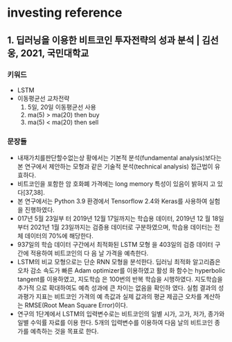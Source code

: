 # investing reference

## 1. 딥러닝을 이용한 비트코인 투자전략의 성과 분석 | 김선웅, 2021, 국민대학교

### 키워드

- LSTM
- 이동평균선 교차전략
  1. 5일, 20일 이동평균선 사용
  2. ma(5) > ma(20) then buy
  3. ma(5) < ma(20) then sell

### 문장들

- 내재가치를판단할수없는상 황에서는 기본적 분석(fundamental analysis)보다는 본 연구에서 제안하는 모형과 같은 기술적 분석(technical analysis) 접근법이 유효하다.
- 비트코인을 포함한 암 호화폐 가격에는 long memory 특성이 있음이 밝혀지 고 있다[37,38].
- 본 연구에서는 Python 3.9 환경에서 Tensorflow 2.4와 Keras를 사용하여 실험을 진행하였다.
- 017년 5월 23일부 터 2019년 12월 17일까지는 학습용 데이터, 2019년 12 월 18일부터 2021년 1월 23일까지는 검증용 데이터로 구분하였으며, 학습용 데이터는 전체 데이터의 70%에 해당한다.
- 937일의 학습 데이터 구간에서 최적화된 LSTM 모형 을 403일의 검증 데이터 구간에 적용하여 비트코인의 다 음 날 가격을 예측한다.
- LSTM의 비교 모형으로는 단순 RNN 모형을 분석한다. 딥러닝 최적화 알고리즘은 오차 감소 속도가 빠른 Adam optimizer를 이용하였고 활성 화 함수는 hyperbolic tangent를 이용하였고, 지도학습 은 100번의 반복 학습을 시행하였다. 지도학습을 추가적 으로 확대하여도 예측 성과에 큰 차이는 없음을 확인하 였다. 실험 결과의 성과평가 지표는 비트코인 가격의 예 측값과 실제 값과의 평균 제곱근 오차를 계산하는 RMSE(Root Mean Square Error)이다.
- 연구의 1단계에서 LSTM의 입력변수로는 비트코인의 일별 시가, 고가, 저가, 종가와 일별 수익률 자료를 이용 한다. 5개의 입력변수를 이용하여 다음 날의 비트코인 종가를 예측하는 것을 목표로 한다.
